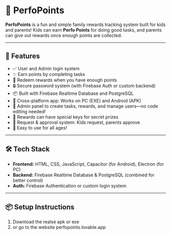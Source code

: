 # 🌟 PerfoPoints

**PerfoPoints** is a fun and simple family rewards tracking system built for kids and parents! Kids can earn **Perfo Points** for doing good tasks, and parents can give out rewards once enough points are collected.

---

## 🎯 Features

- ✅ User and Admin login system
- ✨ Earn points by completing tasks
- 🎁 Redeem rewards when you have enough points
- 🔒 Secure password system (with Firebase Auth or custom backend)
- 📦 Built with Firebase Realtime Database and PostgreSQL
- 📱 Cross-platform app: Works on PC (EXE) and Android (APK)
- 🔧 Admin panel to create tasks, rewards, and manage users—no code editing needed!
- 🔑 Rewards can have special keys for secret prizes
- 🔁 Request & approval system: Kids request, parents approve
- 🧩 Easy to use for all ages!

---

## 🛠 Tech Stack

- **Frontend:** HTML, CSS, JavaScript, Capacitor (for Android), Electron (for PC)
- **Backend:** Firebase Realtime Database & PostgreSQL (combined for better control)
- **Auth:** Firebase Authentication or custom login system

---

## 📦 Setup Instructions

1. Download the realse apk or exe
2. or go to the website perfopoints.lovable.app
